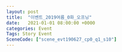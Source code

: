 ```yaml
---
layout: post
title:  "이벤트_2019여름_0화_오프닝"
date:   2021-01-01 08:00:00 +0000
categories: Event
Tags: Story Event
SceneCode: ["scene_evt190627_cp0_q1_s10"]
---
```

